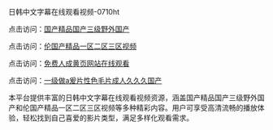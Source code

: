 日韩中文字幕在线观看视频-0710ht

点击访问：<a href="https://heiliaoow5kzm.pages.dev">国产精品国产三级野外国产</a>

点击访问：<a href="https://heiliao2dmwwy.pages.dev">伦国产精品一区二区三区视频</a>

点击访问：<a href="https://heiliaoll4qsx.pages.dev">免费人成黄页网站在线观看</a>

点击访问：<a href="https://heiliaoe8ajia.pages.dev">一级做a爰片性色毛片成人久久久国产</a>

本平台提供丰富的日韩中文字幕在线观看视频资源，涵盖国产精品国产三级野外国产和伦国产精品一区二区三区视频等多种精彩内容。用户可享受高清流畅的播放体验，轻松找到自己喜爱的影片类型，满足多样化观看需求。

<span style="display:none;">[Canonical link]()</span>
